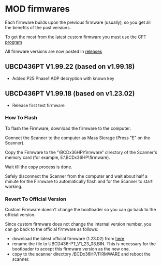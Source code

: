 # MOD firmwares

Each firmware builds upon the previous firmware (usually), so you get all the benefits of the past versions.

To get the most from the latest custom firmware you must use the [CFT program](https://github.com/x27/CFT)

All firmware versions are now posted in [releases](https://github.com/x27/openscanner/releases)

## UBCD436PT V1.99.22 (based on v1.99.18)

* Added P25 Phase1 ADP decryption with known key

## UBCD436PT V1.99.18 (based on v1.23.02)

* Release first test firmware

### How To Flash

To flash the Firmware, download the firmware to the computer.

Connect the Scanner to the computer as Mass Storage (Press "E" on the Scanner).

Copy the Firmware to the "\BCDx36HP\firmware" directory of the Scanner's memory card (for example, E:\BCDx36HP\firmware).

Wait till the copy process is done.

Safely disconnect the Scanner from the computer and wait about half a minute for the Firmware to automatically flash and for the Scanner to start working.

### Revert To Official Version

Custom Firmware doesn't change the bootloader so you can go back to the official version.

Since custom firmware does not change the internal version number, you can go back to the official firmware as follows:
- download the latest official firmware (1.23.02) from [here](https://github.com/x27/openscanner/tree/main/uniden/ubcd436pt/official)
- rename the file to UBCD436-PT_V1_23_03.BIN. This is necessary for the bootloader to accept this firmware version as the new one.
- copy to the scanner directory /BCDx36HP/FIRMWARE and reboot the scanner.
